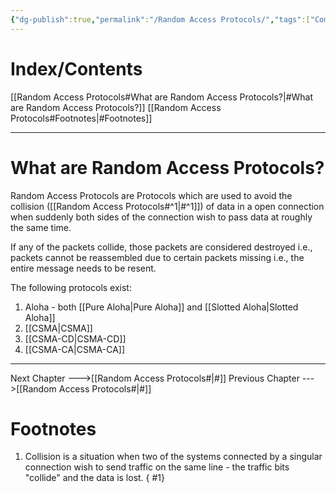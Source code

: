 ```yaml
---
{"dg-publish":true,"permalink":"/Random Access Protocols/","tags":["CompSci","CompNet"]}
---
```


# Index/Contents
[[Random Access Protocols#What are Random Access Protocols?\|#What are Random Access Protocols?]]
[[Random Access Protocols#Footnotes\|#Footnotes]]

-----
# What are Random Access Protocols?
Random Access Protocols are Protocols which are used to avoid the collision ([[Random Access Protocols#^1\|#^1]]) of data in a open connection when suddenly both sides of the connection wish to pass data at roughly the same time.

If any of the packets collide, those packets are considered destroyed i.e., packets cannot be reassembled due to certain packets missing i.e., the entire message needs to be resent.

The following protocols exist:
1. Aloha - both [[Pure Aloha\|Pure Aloha]] and [[Slotted Aloha\|Slotted Aloha]]
2. [[CSMA\|CSMA]]
3. [[CSMA-CD\|CSMA-CD]]
4. [[CSMA-CA\|CSMA-CA]]

---
Next Chapter --->[[Random Access Protocols#\|#]]
Previous Chapter --->[[Random Access Protocols#\|#]]
# Footnotes
1. Collision is a situation when two of the systems connected by a singular connection wish to send traffic on the same line - the traffic bits "collide" and the data is lost.
{ #1}


